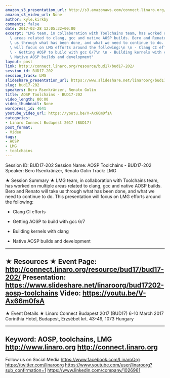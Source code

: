 ```yaml
---
amazon_s3_presentation_url: http://s3.amazonaws.com/connect.linaro.org/bud17/Presentations/BUD17-202%20-%20AOSP%20Toolchains.pdf
amazon_s3_video_url: None
author: kyle.kirkby
comments: false
date: 2017-02-28 12:05:32+00:00
excerpt: "LMG team, in collaboration with Toolchains team, has worked on multiple\
  \ areas related to clang, gcc and native AOSP builds. Bero and Renato will take\
  \ us through what has been done, and what we need to continue to do. This presentation\
  \ will focus on LMG efforts around the following:\n \n - Clang CI efforts\n  \n\
  \ - Getting AOSP to build with gcc 6/7\n \n - Building kernels with clang\n\n -\
  \ Native AOSP builds and development"
layout: post
link: http://connect.linaro.org/resource/bud17/bud17-202/
session_id: BUD17-202
session_track: LMG
slideshare_presentation_url: https://www.slideshare.net/linaroorg/bud17202-aosp-toolchains
slug: bud17-202
speakers: Bero Rsenkränzer, Renato Golin
title: AOSP Toolchains - BUD17-202
video_length: 00:00
video_thumbnail: None
wordpress_id: 4641
youtube_video_url: https://youtu.be/V-Ax66m0fsA
categories:
- Linaro Connect Budapest 2017 (BUD17)
post_format:
- Video
tags:
- AOSP
- LMG
- toolchains
---
```


Session ID: BUD17-202
Session Name: AOSP Toolchains - BUD17-202
Speaker: Bero Rsenkränzer, Renato Golin
Track: LMG


★ Session Summary ★
LMG team, in collaboration with Toolchains team, has worked on multiple areas related to clang, gcc and native AOSP builds. Bero and Renato will take us through what has been done, and what we need to continue to do. This presentation will focus on LMG efforts around the following:

- Clang CI efforts

- Getting AOSP to build with gcc 6/7

- Building kernels with clang

- Native AOSP builds and development
---------------------------------------------------
★ Resources ★
Event Page: http://connect.linaro.org/resource/bud17/bud17-202/
Presentation: https://www.slideshare.net/linaroorg/bud17202-aosp-toolchains
Video: https://youtu.be/V-Ax66m0fsA
---------------------------------------------------

★ Event Details ★
Linaro Connect Budapest 2017 (BUD17)
6-10 March 2017
Corinthia Hotel, Budapest,
Erzsébet krt. 43-49,
1073 Hungary

---------------------------------------------------
Keyword: AOSP, toolchains, LMG
http://www.linaro.org
http://connect.linaro.org
---------------------------------------------------
Follow us on Social Media
https://www.facebook.com/LinaroOrg
https://twitter.com/linaroorg
https://www.youtube.com/user/linaroorg?sub_confirmation=1
https://www.linkedin.com/company/1026961
